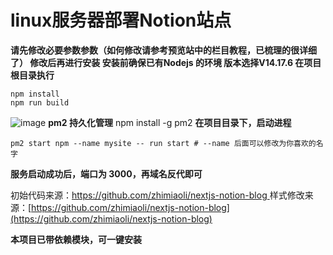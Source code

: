 # linux服务器部署Notion站点
**请先修改必要参数参数（如何修改请参考预览站中的栏目教程，已梳理的很详细了）
修改后再进行安装
安装前确保已有Nodejs 的环境
版本选择V14.17.6
在项目根目录执行**
```
npm install
npm run build
```
![image](https://cdn.jsdelivr.net/gh/rcy1314/tuchuang@main/NV/image.405k7s375o20.jpg)
**pm2 持久化管理**
npm install -g pm2
**在项目目录下，启动进程**
```
pm2 start npm --name mysite -- run start # --name 后面可以修改为你喜欢的名字
```
**服务启动成功后，端口为 3000，再域名反代即可**

初始代码来源：[https://github.com/zhimiaoli/nextjs-notion-blog ](https://github.com/zhimiaoli/nextjs-notion-blog )
样式修改来源：[https://github.com/zhimiaoli/nextjs-notion-blog](https://github.com/zhimiaoli/nextjs-notion-blog)

**本项目已带依赖模块，可一键安装**
